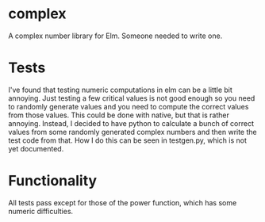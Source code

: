 # complex
A complex number library for Elm. Someone needed to write one. 

# Tests

I've found that testing numeric computations in elm can be a little bit annoying. Just testing a few critical values is not good enough so you need to randomly generate values and you need to compute the correct values from those values. This could be done with native, but that is rather annoying. Instead, I decided to have python to calculate a bunch of correct values from some randomly generated complex numbers and then write the test code from that. How I do this can be seen in testgen.py, which is not yet documented. 

# Functionality 

All tests pass except for those of the power function, which has some numeric difficulties.


